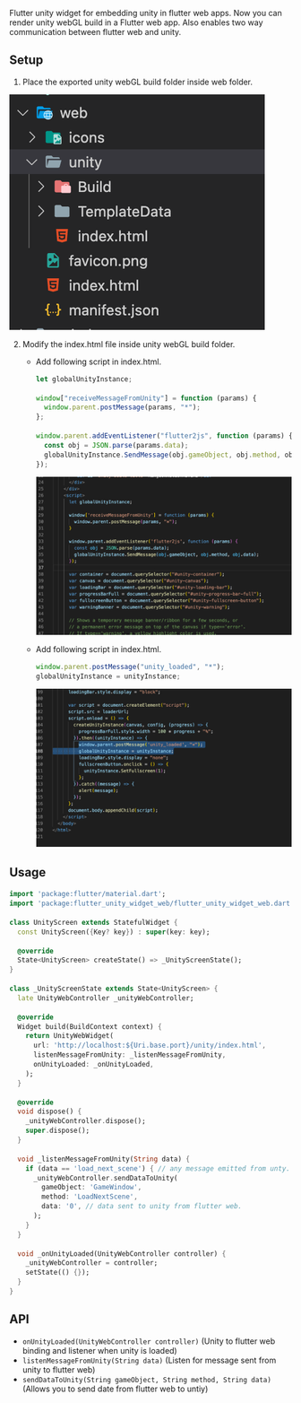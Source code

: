 <!--
This README describes the package. If you publish this package to pub.dev,
this README's contents appear on the landing page for your package.

For information about how to write a good package README, see the guide for
[writing package pages](https://dart.dev/guides/libraries/writing-package-pages).

For general information about developing packages, see the Dart guide for
[creating packages](https://dart.dev/guides/libraries/create-library-packages)
and the Flutter guide for
[developing packages and plugins](https://flutter.dev/developing-packages).
-->

Flutter unity widget for embedding unity in flutter web apps. Now you can render unity webGL build in a Flutter web app. Also enables two way communication between flutter web and unity.

## Setup

1. Place the exported unity webGL build folder inside web folder.

![Web folder structure](/assets/fs.png "Location to place exported unity web folder")

2. Modify the index.html file inside unity webGL build folder.

   - Add following script in index.html.

     ```javascript
     let globalUnityInstance;

     window["receiveMessageFromUnity"] = function (params) {
       window.parent.postMessage(params, "*");
     };

     window.parent.addEventListener("flutter2js", function (params) {
       const obj = JSON.parse(params.data);
       globalUnityInstance.SendMessage(obj.gameObject, obj.method, obj.data);
     });
     ```

     ![index.html file image](/assets/index1.png "index.html will look like this after adding the above script")

   - Add following script in index.html.

     ```javascript
     window.parent.postMessage("unity_loaded", "*");
     globalUnityInstance = unityInstance;
     ```

     ![index.html file image](/assets/index2.png "index.html will look like this after adding the above script")

## Usage

```dart
import 'package:flutter/material.dart';
import 'package:flutter_unity_widget_web/flutter_unity_widget_web.dart';

class UnityScreen extends StatefulWidget {
  const UnityScreen({Key? key}) : super(key: key);

  @override
  State<UnityScreen> createState() => _UnityScreenState();
}

class _UnityScreenState extends State<UnityScreen> {
  late UnityWebController _unityWebController;

  @override
  Widget build(BuildContext context) {
    return UnityWebWidget(
      url: 'http://localhost:${Uri.base.port}/unity/index.html',
      listenMessageFromUnity: _listenMessageFromUnity,
      onUnityLoaded: _onUnityLoaded,
    );
  }

  @override
  void dispose() {
    _unityWebController.dispose();
    super.dispose();
  }

  void _listenMessageFromUnity(String data) {
    if (data == 'load_next_scene') { // any message emitted from unty.
      _unityWebController.sendDataToUnity(
        gameObject: 'GameWindow',
        method: 'LoadNextScene',
        data: '0', // data sent to unity from flutter web.
      );
    }
  }

  void _onUnityLoaded(UnityWebController controller) {
    _unityWebController = controller;
    setState(() {});
  }
}

```

## API

- `onUnityLoaded(UnityWebController controller)` (Unity to flutter web binding and listener when unity is loaded)
- `listenMessageFromUnity(String data)` (Listen for message sent from unity to flutter web)
- `sendDataToUnity(String gameObject, String method, String data)` (Allows you to send date from flutter web to untiy)
